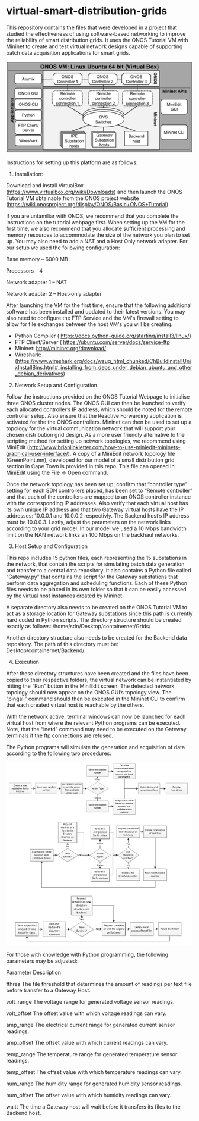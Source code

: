 # virtual-smart-distribution-grids
This repository contains the files that were developed in a project that studied the effectiveness of using software-based networking to improve the reliability of smart distribution grids. It uses the ONOS Tutorial VM with Mininet to create and test virtual network designs capable of supporting batch data acquisition applications for smart grids. 

![alt text](https://github.com/gerhard-brown/virtual-smart-distribution-grids/blob/main/Platform.png?raw=true)

Instructions for setting up this platform are as follows:

1.	Installation:

Download and install VirtualBox (https://www.virtualbox.org/wiki/Downloads) and then launch the ONOS Tutorial VM obtainable from the ONOS project website (https://wiki.onosproject.org/display/ONOS/Basic+ONOS+Tutorial).  

If you are unfamiliar with ONOS, we recommend that you complete the instructions on the tutorial webpage first. When setting up the VM for the first time, we also recommend that you allocate sufficient processing and memory resources to accommodate the size of the network you plan to set up. You may also need to add a NAT and a Host Only network adapter. For our setup we used the following configuration:

Base memory – 6000 MB

Processors – 4

Network adapter 1 – NAT

Network adapter 2 – Host-only adapter


After launching the VM for the first time, ensure that the following additional software has been installed and updated to their latest versions. You may also need to configure the FTP Service and the VM's firewall setting to allow for file exchanges between the host VM's you will be creating. 

-	Python Compiler ( https://docs.python-guide.org/starting/install3/linux/)
-	FTP Client/Server ( https://ubuntu.com/server/docs/service-ftp
-	Mininet: http://mininet.org/download/
-	Wireshark:  (https://www.wireshark.org/docs/wsug_html_chunked/ChBuildInstallUnixInstallBins.html#_installing_from_debs_under_debian_ubuntu_and_other_debian_derivatives)

2.	Network Setup and Configuration

Follow the instructions provided on the ONOS Tutorial Webpage to initialise three ONOS cluster nodes. The ONOS GUI can then be launched to verify each allocated controller’s IP address, which should be noted for the remote controller setup. Also ensure that the Reactive Forwarding application is activated for the the ONOS controllers.
Mininet can then be used to set up a topology for the virtual communication network that will support your chosen distribution grid design. As a more user friendly alternative to the scripting method for setting up network topologies, we recommend using MiniEdit (http://www.brianlinkletter.com/how-to-use-miniedit-mininets-graphical-user-interface/).
A copy of a MiniEdit network topology file (GreenPoint.mn), developed for our model of a small distribution grid section in Cape Town is provided in this repo. This file can opened in MiniEdit using the File -> Open command. 

Once the network topology has been set up, confirm that “controller type” setting for each SDN controllers placed, has been set to “Remote controller” and that each of the controllers are mapped to an ONOS controller instance with the corresponding IP addresses. Also verify that each virtual host has its own unique IP address and that two Gateway virtual hosts have the IP addresses: 10.0.0.1 and 10.0.0.2 respectivly. The Backend host’s IP address must be 10.0.0.3. Lastly, adjust the parameters on the network links according to your grid model. In our model we used a 10 Mbps bandwidth limit on the NAN network links an 100 Mbps on the backhaul networks.

3.	Host Setup and Configuration

This repo includes 15 python files, each representing the 15 substations in the network, that contain the scripts for simulating batch data generation and transfer to a central data repository. It also contains a Python file called “Gateway.py” that contains the script for the Gateway substations that perform data aggregation and scheduling functions. Each of these Python files needs to be placed in its own folder so that it can be easily accessed by the virtual host instances created by Mininet. 

A separate directory also needs to be created on the ONOS Tutorial VM to act as a storage location for Gateway substations since this path is currently hard coded in Python scripts.  The directory structure should be created exactly as follows: /home/sdn/Desktop/containernet/Grids/

Another directory structure also needs to be created for the Backend data repository. The path of this directory must be:  Desktop/containernet/Backend/

4.	Execution

After these directory structures have been created and the files have been copied to their respective folders, the virtual network can be instantiated by hitting the “Run” button in the MiniEdit screen. The detected network topology should now appear on the ONOS GUI’s topology view. The “pingall” command should then be executed in the Mininet CLI to confirm that each created virtual host is reachable by the others. 

With the network active, terminal windows can now be launched for each virtual host from where the relevant Python programs can be executed.  Note, that the “inetd” command may need to be executed on the Gateway terminals if the ftp connections are refused.

The Python programs will simulate the generation and acquisition of data according to the following two procedures:

![alt text](https://github.com/gerhard-brown/virtual-smart-distribution-grids/blob/main/Python%20Procedures.jpg?raw=true)

For those with knowledge with Python programming, the following parameters may be adjusted:

Parameter	Description

fthres	The file threshold that determines the amount of readings per text file before transfer to a Gateway Host.

volt_range	The voltage range for generated voltage sensor readings.

volt_offset	The offset value with which voltage readings can vary. 

amp_range	The electrical current range for generated current sensor readings.

amp_offset	The offset value with which current readings can vary. 

temp_range	The temperature range for generated temperature sensor readings.

temp_offset	The offset value with which temperature readings can vary. 

hum_range	The humidity range for generated humidity sensor readings.

hum_offset	The offset value with which humidity readings can vary. 

waitt	The time a Gateway host will wait before it transfers its files to the Backend host.

 



